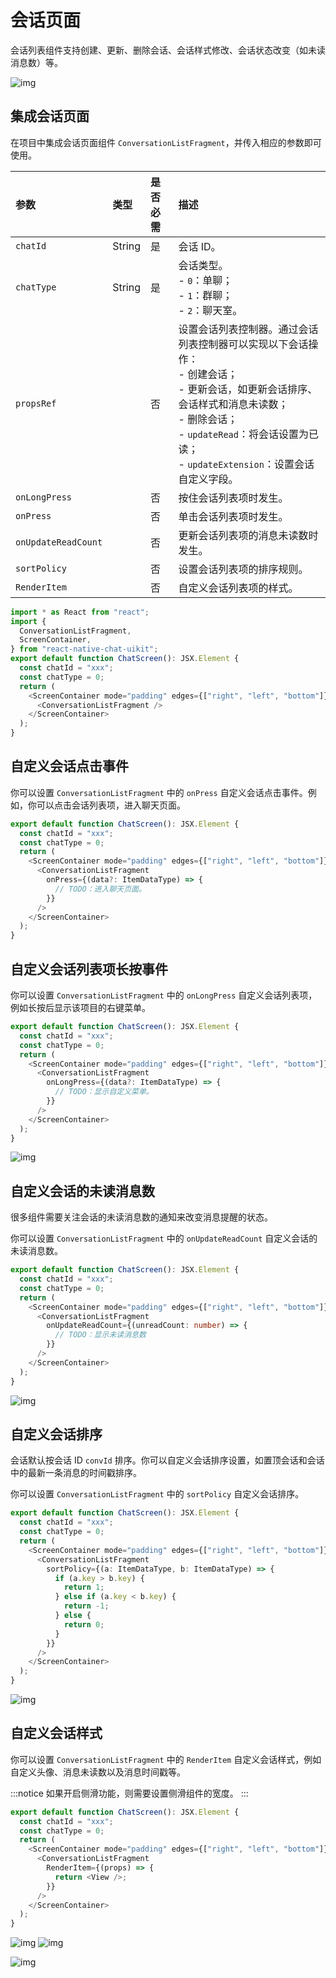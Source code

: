 # 会话页面

会话列表组件支持创建、更新、删除会话、会话样式修改、会话状态改变（如未读消息数）等。

![img](conv_list_overview.png)

## 集成会话页面

在项目中集成会话页面组件 `ConversationListFragment`，并传入相应的参数即可使用。

| 参数           | 类型 | 是否必需   | 描述      |
| :------------- | :-----| :----- | :-------- |
| `chatId `        | String |  是   | 会话 ID。     |
| `chatType`         | String |  是   | 会话类型。 <br/> - `0`：单聊；<br/> - `1`：群聊； <br/> - `2`：聊天室。             |
| `propsRef` | | 否| 设置会话列表控制器。通过会话列表控制器可以实现以下会话操作：<br/> - 创建会话；<br/> - 更新会话，如更新会话排序、会话样式和消息未读数；<br/> - 删除会话；<br/> - `updateRead`：将会话设置为已读；<br/> - `updateExtension`：设置会话自定义字段。|
| `onLongPress` | | 否 | 按住会话列表项时发生。  |
| `onPress` | | 否 | 单击会话列表项时发生。  |
| `onUpdateReadCount` | | 否 | 更新会话列表项的消息未读数时发生。  |
| `sortPolicy` | | 否 | 设置会话列表项的排序规则。  |
| `RenderItem`  | | 否 | 自定义会话列表项的样式。  |

```typescript
import * as React from "react";
import {
  ConversationListFragment,
  ScreenContainer,
} from "react-native-chat-uikit";
export default function ChatScreen(): JSX.Element {
  const chatId = "xxx";
  const chatType = 0;
  return (
    <ScreenContainer mode="padding" edges={["right", "left", "bottom"]}>
      <ConversationListFragment />
    </ScreenContainer>
  );
}
```

## 自定义会话点击事件

你可以设置 `ConversationListFragment` 中的 `onPress` 自定义会话点击事件。例如，你可以点击会话列表项，进入聊天页面。

```typescript
export default function ChatScreen(): JSX.Element {
  const chatId = "xxx";
  const chatType = 0;
  return (
    <ScreenContainer mode="padding" edges={["right", "left", "bottom"]}>
      <ConversationListFragment
        onPress={(data?: ItemDataType) => {
          // TODO：进入聊天页面。
        }}
      />
    </ScreenContainer>
  );
}
```

## 自定义会话列表项长按事件

你可以设置 `ConversationListFragment` 中的 `onLongPress` 自定义会话列表项，例如长按后显示该项目的右键菜单。

```typescript
export default function ChatScreen(): JSX.Element {
  const chatId = "xxx";
  const chatType = 0;
  return (
    <ScreenContainer mode="padding" edges={["right", "left", "bottom"]}>
      <ConversationListFragment
        onLongPress={(data?: ItemDataType) => {
          // TODO：显示自定义菜单。
        }}
      />
    </ScreenContainer>
  );
}
```

![img](conv_list_long_press.png)

## 自定义会话的未读消息数

很多组件需要关注会话的未读消息数的通知来改变消息提醒的状态。

你可以设置 `ConversationListFragment` 中的 `onUpdateReadCount` 自定义会话的未读消息数。

```typescript
export default function ChatScreen(): JSX.Element {
  const chatId = "xxx";
  const chatType = 0;
  return (
    <ScreenContainer mode="padding" edges={["right", "left", "bottom"]}>
      <ConversationListFragment
        onUpdateReadCount={(unreadCount: number) => {
          // TODO：显示未读消息数
        }}
      />
    </ScreenContainer>
  );
}
```

![img](conv_list_unread_count.png)

## 自定义会话排序

会话默认按会话 ID `convId` 排序。你可以自定义会话排序设置，如置顶会话和会话中的最新一条消息的时间戳排序。

你可以设置 `ConversationListFragment` 中的 `sortPolicy` 自定义会话排序。

```typescript
export default function ChatScreen(): JSX.Element {
  const chatId = "xxx";
  const chatType = 0;
  return (
    <ScreenContainer mode="padding" edges={["right", "left", "bottom"]}>
      <ConversationListFragment
        sortPolicy={(a: ItemDataType, b: ItemDataType) => {
          if (a.key > b.key) {
            return 1;
          } else if (a.key < b.key) {
            return -1;
          } else {
            return 0;
          }
        }}
      />
    </ScreenContainer>
  );
}
```

![img](conv_list_sort.png)

## 自定义会话样式

你可以设置 `ConversationListFragment` 中的 `RenderItem` 自定义会话样式，例如自定义头像、消息未读数以及消息时间戳等。

:::notice
如果开启侧滑功能，则需要设置侧滑组件的宽度。
:::

```typescript
export default function ChatScreen(): JSX.Element {
  const chatId = "xxx";
  const chatType = 0;
  return (
    <ScreenContainer mode="padding" edges={["right", "left", "bottom"]}>
      <ConversationListFragment
        RenderItem={(props) => {
          return <View />;
        }}
      />
    </ScreenContainer>
  );
}
```
![img](conv_list_custom_1.png)
![img](conv_list_custom_2.png)


![img](/res/conversation_list_slide_menu.png)


